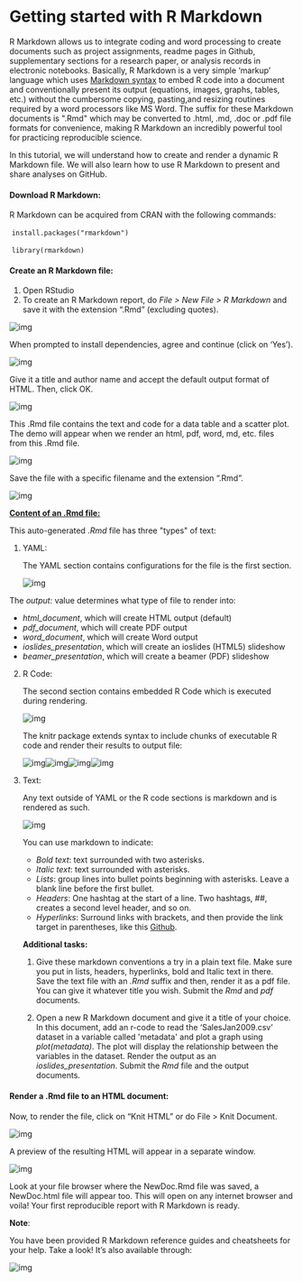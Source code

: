 # **Getting started with R Markdown**



R Markdown allows us to integrate coding and word processing to create documents such as project assignments, readme pages in Github, supplementary sections for a research paper, or analysis records in electronic notebooks. Basically, R Markdown is a very simple ‘markup’ language which uses [Markdown syntax](https://daringfireball.net/projects/markdown/) to embed R code into a document and conventionally present its output (equations, images, graphs, tables, etc.) without the cumbersome copying, pasting,and resizing routines required by a word processors like MS Word. The suffix for these Markdown documents is ".Rmd" which may be converted to .html, .md, .doc or .pdf file formats for convenience, making R Markdown an incredibly powerful tool for practicing reproducible science.



In this tutorial, we will understand how to create and render a dynamic R Markdown file. We will also learn how to use R Markdown to present and share analyses on GitHub.



#### **Download R Markdown:**

R Markdown can be acquired from CRAN with the following commands:

​	`install.packages("rmarkdown")`

​	`library(rmarkdown)`



#### **Create an R Markdown file:**

1. Open RStudio
2. To create an R Markdown report, do *File > New File > R Markdown* and save it with the extension “.Rmd” (excluding quotes).

![img](https://lh4.googleusercontent.com/y5_JALxFth0AoufA6vRd4qExdk2FOlcUnwiJZEDzuL6C7_w4wTSTcSTNLGg7dpjjRMBd3bgzy40uvHQl3h9Ha4LzQNzKL_YVrrLUt0ahbTG8B93lfEbgth4UQgKb_vCstukZrcYf)



When prompted to install dependencies, agree and continue (click on ‘Yes’).



![img](https://lh4.googleusercontent.com/wK2MvtONRr2vQPNsKtIQYZpQZ0yTiS9RX_6cIwU_gpc3OHR6K9GFNk_QJ4TkD19XlH_xeVq8AvX455oMN0RbdtPqKa1pmG5kmUShu9U0O_DlopZWeinwUPL75Ymk4BfQtjlqhFLu)



Give it a title and author name and accept the default output format of HTML. Then, click OK.



![img](https://lh4.googleusercontent.com/E5_JF93qXsQx660W-Rll4ctylZtXi_uLMlbe_r7u9hnnRfIPrdhe3Ca0G9BIUx-OisjkYImFHCe0ofTSNPtKsdWIXYb05Ge-islqGNhKwTZ6OguLEFopayAbk3q-gv2K0jb1xc5i)



This .Rmd file contains the text and code for a data table and a scatter plot. The demo will appear when we render an html, pdf, word, md, etc. files from this .Rmd file.



![img](https://lh6.googleusercontent.com/WwWocX2y0J3qpAb7E_zUEM1NZLkf4iv6PoayLeXOZ9WBddnKUOteW6JDzZy-oruMBJPrRF1DynwmRuzcKA5uZwRL_GqJiNvky5uphwxl4-_qwG9S-fRn0P5sRKwYC-Jt7Ev0vlrl)



Save the file with a specific filename and the extension “.Rmd”.



![img](https://lh4.googleusercontent.com/JcFzMDTsigvmgQjj4_zy21WQ4IRyUVGlir0ghppnvgpJiDbJQJ3DjRBTc0NhlPYecIZgDxIzkFgfl8gOrDYK-dOLb7LXzkY0xo5Zdl6L797oTN2WJHUqPWIoL3S-50flDCAeuITG)





<u>**Content of an .Rmd file:**</u>

This auto-generated *.Rmd* file has three "types" of text:

1. YAML:

   The YAML section contains configurations for the file is the first section.

   

   ![img](https://lh3.googleusercontent.com/0EiU98IrgqKges1k3lgn-ExkqBaB3mEEHsJE7u9e_R5BSYNiVD5JKuOPLiQ-fbLZPCHO2nkQx1Kry3Mtt6ubbPyirj01mgANVu_jtWYcca2gm7a2VDQEaAZi7F0FBA5hM7cEFDBQ)

   

The *output:* value determines what type of file to render into:

- *html_document*, which will create HTML output (default)
- *pdf_document*, which will create PDF output
- *word_document*, which will create Word output
- *ioslides_presentation*, which will create an ioslides (HTML5) slideshow
- *beamer_presentation*, which will create a beamer (PDF) slideshow



2. R Code:

   The second section contains embedded R Code which is executed during rendering.

   

   ![img](https://lh4.googleusercontent.com/br--eIooO3stBAxLjHfjq3fbRQ7rfDRv8X-li0NKcin4QJH6NwHTIy9osU80j2evba9-Sdmvv3NFeLEZ8P1m-QvO9KsjEiMrQ44EvdcXpyo7aYODuD_eMS14lZK4HCFgZKLw6OrR)

   

   The knitr package extends syntax to include chunks of executable R code and render their results to output file:

   ![img](https://lh5.googleusercontent.com/UwqR7mw59tVrGVKQtT0T7df-EE-nFlar4CS70ddK78HqeDufJ29EiTocgRhwzgAjk5HRn8JQ9fhlxmuyMTQp0nY6JulrL2M98nQGTVhWVmbQNv5ZHCKYzYiL7kTa1y2fc3zR0sMi)![img](https://lh4.googleusercontent.com/5evYVW67ap4NFylY__L5PrFYcXibn5rkk6pOPwYCcMcEWdaGXdQovJPRHUhkvKlxFhaLug3b6PrsqjgObC65EZXXPDTohoSPo8uEJqyWVljR29Z3HlOrnD9govrx4zE3-s3xha7b)![img](https://lh3.googleusercontent.com/MXgpM2B7HLyj6cCfqnY7m4ywm-wAhU4vozSABmT3CTKwgWq6Unmz1pzTYTf-11DzMdtxR9ooZJFu_-m54KOALNStYdo6dHCcJtBom4LF21q1jnQ0HVi783-dVPqbdWw1OfYowfDx)![img](https://lh4.googleusercontent.com/MGxsu04nR_5NejM9_-5hX8NbgVPTjPGWxO-6nZTx2d-jAljEbCMt7dAYG80gwCP5lS6ew8yj_0YxkZhEfpmjYOMlzkhngyxuGDEkHKt8Sm1_q8aaG5X7J-z6bcN81F543sYmYvGi)

   

3. Text:

   Any text outside of YAML or the R code sections is markdown and is rendered as such. 

   

   ![img](https://lh6.googleusercontent.com/WIXvWSdg-cH5qCuzzy2X3M5URMpj6sx9xjaFkjJ8AfRys4H2WNJZ6Mf9Hws0rn6y8CgKfbURKnlOH_B8M2RbeDKu4a6zXvIa1W8j2x4qrfTsN4Jr5RrYUOMnDk43D0rTSiQmc7gg)

   

   You can use markdown to indicate:

   - *Bold text*: text surrounded with two asterisks.
   - *Italic text*: text surrounded with asterisks. 
   - *Lists*: group lines into bullet points beginning with asterisks. Leave a blank line before the first bullet.
   - *Headers*: One hashtag at the start of a line. Two hashtags, ##, creates a second level header, and so on.
   - *Hyperlinks*: Surround links with brackets, and then provide the link target in parentheses, like this [Github](www.github.com).

   

   

   **Additional tasks:**

   

   1. Give these markdown conventions a try in a plain text file. Make sure you put in lists, headers, hyperlinks, bold and Italic text in there. Save the text file with an *.Rmd* suffix and then, render it as a pdf file. You can give it whatever title you wish. Submit the *Rmd* and *pdf* documents.

   2. Open a new R Markdown document and give it a title of your choice. In this document, add an r-code to read the ‘SalesJan2009.csv’ dataset in a variable called 'metadata' and plot a graph using *plot(metadata)*. The plot will display the relationship between the variables in the dataset. Render the output as an *ioslides_presentation*. Submit the *Rmd* file and the output documents.

      

      


#### **Render a .Rmd file to an HTML document:**



Now, to render the file, click on “Knit HTML” or do File > Knit Document.



![img](https://lh6.googleusercontent.com/-JJ5eJtX4jtL6jfXB5o5G1tl9XrljfbKlNYuWnx2UeNcEZCSVFRiCAMI1zP2BYI9Qhiz694kVoCEw4oFrHz4K8KuKAWfW6hV7D1sVtjKmCPEwylHhR4b0WRrdugUdFAvdKcOo_xp)



A preview of the resulting HTML will appear in a separate window.



![img](https://lh6.googleusercontent.com/PajyOXQzxZ_lBqVlZ1HWtJ2K9qtV9lPBDVfAmG7-N63caZF3gJ6r5XBeHYPfFb3hwaBKTIne6xDp7Bqi4KC8SnnLzh_4O9SmOCLxBkDA4m0VgS0k0YfiuH7sFNErTFkUNUAQmzPP)



Look at your file browser where the NewDoc.Rmd file was saved, a NewDoc.html file will appear too. This will open on any internet browser and voila! Your first reproducible report with R Markdown is ready.





**Note**:

You have been provided R Markdown reference guides and cheatsheets for your help. Take a look! It’s also available through:



![img](https://lh4.googleusercontent.com/V5NOYuVn_36eH7bBE6PySRTZxoyvzMChzJE8be1yRtefRhGvzpnX5D3M_H1AE_UgV_bXHwdVkwWHob3ZioPC6rdmrzryjVJQCM8Jv1yz4AXpScjwneXW4-nP7S2DfUiEv0GQ5kiS)